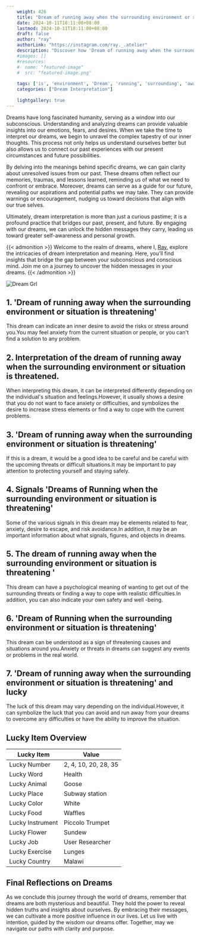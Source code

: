 ```yaml
---
    weight: 426
    title: "Dream of running away when the surrounding environment or situation is threatening"  # Assuming 'title' column exists
    date: 2024-10-11T18:11:00+08:00
    lastmod: 2024-10-11T18:11:00+08:00
    draft: false
    author: "ray"
    authorLink: "https://instagram.com/ray._.atelier"
    description: "Discover how 'Dream of running away when the surrounding environment or situation is threatening' can interpret your future and uncover its significant meanings in your life."
    #images: []
    #resources:
    #- name: "featured-image"
    #  src: "featured-image.png"
    
    tags: ['is', 'environment', 'Dream', 'running', 'surrounding', 'away', 'situation', 'when', 'threatening']
    categories: ["Dream Interpretation"]
    
    lightgallery: true
---
```

    
Dreams have long fascinated humanity, serving as a window into our subconscious. Understanding and analyzing dreams can provide valuable insights into our emotions, fears, and desires. When we take the time to interpret our dreams, we begin to unravel the complex tapestry of our inner thoughts. This process not only helps us understand ourselves better but also allows us to connect our past experiences with our present circumstances and future possibilities.

By delving into the meanings behind specific dreams, we can gain clarity about unresolved issues from our past. These dreams often reflect our memories, traumas, and lessons learned, reminding us of what we need to confront or embrace. Moreover, dreams can serve as a guide for our future, revealing our aspirations and potential paths we may take. They can provide warnings or encouragement, nudging us toward decisions that align with our true selves.

Ultimately, dream interpretation is more than just a curious pastime; it is a profound practice that bridges our past, present, and future. By engaging with our dreams, we can unlock the hidden messages they carry, leading us toward greater self-awareness and personal growth.

{{< admonition >}}
Welcome to the realm of dreams, where I, [Ray](https://instagram.com/ray._.atelier), explore the intricacies of dream interpretation and meaning. Here, you’ll find insights that bridge the gap between your subconscious and conscious mind. Join me on a journey to uncover the hidden messages in your dreams.
{{< /admonition >}}

![Dream Grl](https://cdn.pixabay.com/photo/2017/11/02/03/35/gothic-2910057_1280.jpg "Dream Grl")

## 1. 'Dream of running away when the surrounding environment or situation is threatening'
This dream can indicate an inner desire to avoid the risks or stress around you.You may feel anxiety from the current situation or people, or you can't find a solution to any problem.

## 2. Interpretation of the dream of running away when the surrounding environment or situation is threatened.
When interpreting this dream, it can be interpreted differently depending on the individual's situation and feelings.However, it usually shows a desire that you do not want to face anxiety or difficulties, and symbolizes the desire to increase stress elements or find a way to cope with the current problems.

## 3. 'Dream of running away when the surrounding environment or situation is threatening'
If this is a dream, it would be a good idea to be careful and be careful with the upcoming threats or difficult situations.It may be important to pay attention to protecting yourself and staying safely.

## 4. Signals 'Dreams of Running when the surrounding environment or situation is threatening'
Some of the various signals in this dream may be elements related to fear, anxiety, desire to escape, and risk avoidance.In addition, it may be an important information about what signals, figures, and objects in dreams.

## 5. The dream of running away when the surrounding environment or situation is threatening '
This dream can have a psychological meaning of wanting to get out of the surrounding threats or finding a way to cope with realistic difficulties.In addition, you can also indicate your own safety and well -being.

## 6. 'Dream of Running when the surrounding environment or situation is threatening'
This dream can be understood as a sign of threatening causes and situations around you.Anxiety or threats in dreams can suggest any events or problems in the real world.

## 7. 'Dream of running away when the surrounding environment or situation is threatening' and lucky
The luck of this dream may vary depending on the individual.However, it can symbolize the luck that you can avoid and run away from your dreams to overcome any difficulties or have the ability to improve the situation.

## Lucky Item Overview
| Lucky Item          | Value              |
|---------------|--------------------|
| Lucky Number        | 2, 4, 10, 20, 28, 35  |
| Lucky Word          | Health |
| Lucky Animal        | Goose |
| Lucky Place         | Subway station     |
| Lucky Color         | White     |
| Lucky Food          | Waffles      |
| Lucky Instrument    | Piccolo Trumpet |
| Lucky Flower        | Sundew    |
| Lucky Job           | User Researcher       |
| Lucky Exercise      | Lunges  |
| Lucky Country       | Malawi    |


##  Final Reflections on Dreams

As we conclude this journey through the world of dreams, remember that dreams are both mysterious and beautiful. They hold the power to reveal hidden truths and insights about ourselves. By embracing their messages, we can cultivate a more positive influence in our lives. Let us live with intention, guided by the wisdom our dreams offer. Together, may we navigate our paths with clarity and purpose.
